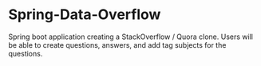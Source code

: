 # Spring-Data-Overflow

Spring boot application creating a StackOverflow / Quora clone. Users will be able to create questions, answers, and add tag subjects for the questions.
